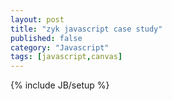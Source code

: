 ```yaml
---
layout: post
title: "zyk javascript case study"
published: false
category: "Javascript"
tags: [javascript,canvas]
---
```

{% include JB/setup %}
